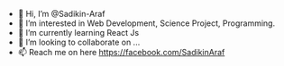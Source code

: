 - 👋 Hi, I’m @Sadikin-Araf
- 👀 I’m interested in Web Development, Science Project, Programming.
- 🌱 I’m currently learning React Js
- 💞️ I’m looking to collaborate on ...
- 📫 Reach me on here https://facebook.com/SadikinAraf

<!---
Sadikin-Araf/Sadikin-Araf is a ✨ special ✨ repository because its `README.md` (this file) appears on your GitHub profile.
You can click the Preview link to take a look at your changes.
--->
